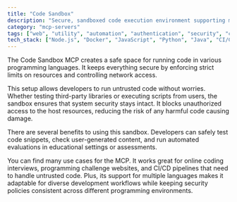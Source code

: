 ```yaml
---
title: "Code Sandbox"
description: "Secure, sandboxed code execution environment supporting multiple programming languages with resource limits and network restrictions."
category: "mcp-servers"
tags: ["web", "utility", "automation", "authentication", "security", "code execution", "sandboxing", "multi-language support"]
tech_stack: ["Node.js", "Docker", "JavaScript", "Python", "Java", "CI/CD"]
---
```


The Code Sandbox MCP creates a safe space for running code in various programming languages. It keeps everything secure by enforcing strict limits on resources and controlling network access.

This setup allows developers to run untrusted code without worries. Whether testing third-party libraries or executing scripts from users, the sandbox ensures that system security stays intact. It blocks unauthorized access to the host resources, reducing the risk of any harmful code causing damage.

There are several benefits to using this sandbox. Developers can safely test code snippets, check user-generated content, and run automated evaluations in educational settings or assessments.

You can find many use cases for the MCP. It works great for online coding interviews, programming challenge websites, and CI/CD pipelines that need to handle untrusted code. Plus, its support for multiple languages makes it adaptable for diverse development workflows while keeping security policies consistent across different programming environments.